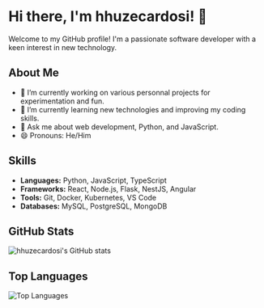 # Hi there, I'm hhuzecardosi! 👋

Welcome to my GitHub profile! I'm a passionate software developer with a keen interest in new technology.

## About Me

- 🔭 I’m currently working on various personnal projects for experimentation and fun.
- 🌱 I’m currently learning new technologies and improving my coding skills.
- 💬 Ask me about web development, Python, and JavaScript.
- 😄 Pronouns: He/Him

## Skills

- **Languages:** Python, JavaScript, TypeScript
- **Frameworks:** React, Node.js, Flask, NestJS, Angular
- **Tools:** Git, Docker, Kubernetes, VS Code
- **Databases:** MySQL, PostgreSQL, MongoDB

## GitHub Stats

![hhuzecardosi's GitHub stats](https://github-readme-stats.vercel.app/api?username=hhuzecardosi&show_icons=true&theme=radical)

## Top Languages

![Top Languages](https://github-readme-stats.vercel.app/api/top-langs/?username=hhuzecardosi&layout=compact&theme=radical)

